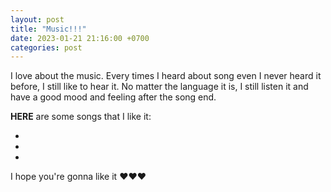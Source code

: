 ```yaml
---
layout: post
title: "Music!!!"
date: 2023-01-21 21:16:00 +0700
categories: post
---
```


I love about the music. Every times I heard about song even I never heard it before, I still like to hear it. No matter the language it is, I still listen it and have a good mood and feeling after the song end.

**HERE** are some songs that I like it:

- [Talking to the moon]: https://www.youtube.com/watch?v=fXw0jcYbqdo
- [Just the two of us]: https://www.youtube.com/watch?v=6POZlJAZsok
- [Drunk ]: https://www.youtube.com/watch?v=pbNs7tAUFkk

I hope you're gonna like it ♥♥♥
